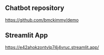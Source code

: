 ## Chatbot repository
https://github.com/bmckimmy/demo

## Streamlit App
https://e42ahokzontvlp74j4vruc.streamlit.app/
